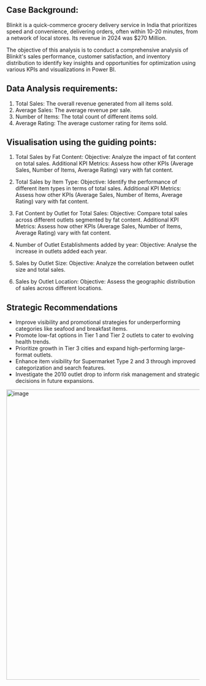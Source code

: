 ## **Case Background:** 
Blinkit is a quick-commerce grocery delivery service in India that prioritizes speed and convenience, delivering orders, often within 10-20 minutes, from a network of local stores. Its revenue in 2024 was $270 Million.  

The objective of this analysis is to conduct a comprehensive analysis of Blinkit's sales performance, customer satisfaction, and inventory distribution to identify key insights and opportunities for optimization using various KPIs and visualizations in Power BI.

## **Data Analysis requirements:** 
1. Total Sales: The overall revenue generated from all items sold.
2. Average Sales: The average revenue per sale.
3. Number of Items: The total count of different items sold.
4. Average Rating: The average customer rating for items sold. 

## **Visualisation using the guiding points:** 
1. Total Sales by Fat Content:
	Objective: Analyze the impact of fat content on total sales.
	Additional KPI Metrics: Assess how other KPIs (Average Sales, Number of Items, Average Rating) vary with fat content.
	
2. Total Sales by Item Type:
	Objective: Identify the performance of different item types in terms of total sales.
	Additional KPI Metrics: Assess how other KPIs (Average Sales, Number of Items, Average Rating) vary with fat content.
	
3. Fat Content by Outlet for Total Sales:
	Objective: Compare total sales across different outlets segmented by fat content.
	Additional KPI Metrics: Assess how other KPIs (Average Sales, Number of Items, Average Rating) vary with fat content.
	
4. Number of Outlet Establishments added by year:
	Objective: Analyse the increase in outlets added each year.
	
5. Sales by Outlet Size:
	Objective: Analyze the correlation between outlet size and total sales.
	
6. Sales by Outlet Location:
	Objective: Assess the geographic distribution of sales across different locations.
	

## **Strategic Recommendations**
- Improve visibility and promotional strategies for underperforming categories like seafood and breakfast items.
- Promote low-fat options in Tier 1 and Tier 2 outlets to cater to evolving health trends.
- Prioritize growth in Tier 3 cities and expand high-performing large-format outlets.
- Enhance item visibility for Supermarket Type 2 and 3 through improved categorization and search features.
- Investigate the 2010 outlet drop to inform risk management and strategic decisions in future expansions.

<img width="757" alt="image" src="https://github.com/user-attachments/assets/8f63a2f8-7fae-462a-830d-b5fb9d9b8639" />
